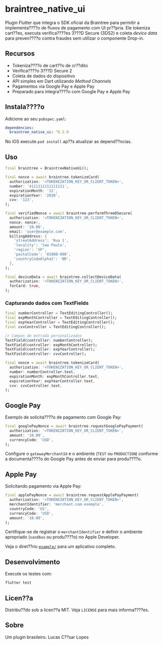 # braintree_native_ui

Plugin Flutter que integra o SDK oficial da Braintree para permitir a
implementa????o de fluxos de pagamento com UI pr??pria. Ele tokeniza cart??es,
executa verifica????es 3???D Secure (3DS2) e coleta *device data* para preven????o
contra fraudes sem utilizar o componente Drop-in.

## Recursos

- Tokeniza????o de cart??o de cr??dito
- Verifica????o 3???D Secure 2
- Coleta de dados do dispositivo
- API simples em Dart utilizando *Method Channels*
- Pagamentos via Google Pay e Apple Pay
- Preparado para integra????o com Google Pay e Apple Pay

## Instala????o

Adicione ao seu `pubspec.yaml`:

```yaml
dependencies:
  braintree_native_ui: ^0.2.0
```

No iOS execute `pod install` ap??s atualizar as depend??ncias.

## Uso

```dart
final braintree = BraintreeNativeUi();

final nonce = await braintree.tokenizeCard(
  authorization: '<TOKENIZATION_KEY_OR_CLIENT_TOKEN>',
  number: '4111111111111111',
  expirationMonth: '12',
  expirationYear: '2030',
  cvv: '123',
);

final verifiedNonce = await braintree.performThreeDSecure(
  authorization: '<TOKENIZATION_KEY_OR_CLIENT_TOKEN>',
  nonce: nonce!,
  amount: '10.00',
  email: 'user@example.com',
  billingAddress: {
    'streetAddress': 'Rua 1',
    'locality': 'Sao Paulo',
    'region': 'SP',
    'postalCode': '01000-000',
    'countryCodeAlpha2': 'BR',
  },
);

final deviceData = await braintree.collectDeviceData(
  authorization: '<TOKENIZATION_KEY_OR_CLIENT_TOKEN>',
  forCard: true,
);
```

### Capturando dados com TextFields

```dart
final numberController = TextEditingController();
final expMonthController = TextEditingController();
final expYearController = TextEditingController();
final cvvController = TextEditingController();

// Campos de entrada personalizados
TextField(controller: numberController);
TextField(controller: expMonthController);
TextField(controller: expYearController);
TextField(controller: cvvController);

final nonce = await braintree.tokenizeCard(
  authorization: '<TOKENIZATION_KEY_OR_CLIENT_TOKEN>',
  number: numberController.text,
  expirationMonth: expMonthController.text,
  expirationYear: expYearController.text,
  cvv: cvvController.text,
);
```

## Google Pay

Exemplo de solicita????o de pagamento com Google Pay:

```dart
final googlePayNonce = await braintree.requestGooglePayPayment(
  authorization: '<TOKENIZATION_KEY_OR_CLIENT_TOKEN>',
  amount: '10.00',
  currencyCode: 'USD',
);
```

Configure o `gatewayMerchantId` e o ambiente (`TEST` ou `PRODUCTION`) conforme a documenta????o do Google Pay antes de enviar para produ????o.

## Apple Pay

Solicitando pagamento via Apple Pay:

```dart
final applePayNonce = await braintree.requestApplePayPayment(
  authorization: '<TOKENIZATION_KEY_OR_CLIENT_TOKEN>',
  merchantIdentifier: 'merchant.com.exemplo',
  countryCode: 'US',
  currencyCode: 'USD',
  amount: '10.00',
);
```

Certifique-se de registrar o `merchantIdentifier` e definir o ambiente apropriado (`sandbox` ou produ????o) no Apple Developer.

Veja o diret??rio [`example/`](example) para um aplicativo completo.

## Desenvolvimento

Execute os testes com:

```bash
flutter test
```

## Licen??a

Distribu??do sob a licen??a MIT. Veja `LICENSE` para mais informa????es.

## Sobre

Um plugin brasileiro.
Lucas C??sar Lopes

